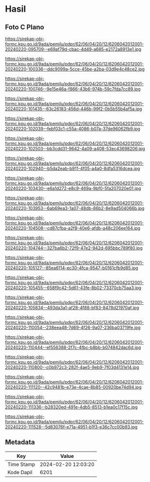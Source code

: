 # Hasil

## Foto C Plano

https://sirekap-obj-formc.kpu.go.id/9ada/pemilu/pdpr/62/06/04/20/12/6206042012001-20240220-095709--e69af79d-cbac-4d49-a685-e2172a8913e1.jpg

https://sirekap-obj-formc.kpu.go.id/9ada/pemilu/pdpr/62/06/04/20/12/6206042012001-20240220-100336--ddc9099a-5cce-45be-a2ba-03d9e4c48ce2.jpg

https://sirekap-obj-formc.kpu.go.id/9ada/pemilu/pdpr/62/06/04/20/12/6206042012001-20240220-100746--9e15e46a-f866-43b6-974b-59c7fda7cc89.jpg

https://sirekap-obj-formc.kpu.go.id/9ada/pemilu/pdpr/62/06/04/20/12/6206042012001-20240220-101435--63c26183-456d-446b-99f2-0b5b55b4af5a.jpg

https://sirekap-obj-formc.kpu.go.id/9ada/pemilu/pdpr/62/06/04/20/12/6206042012001-20240220-102039--febf03c1-c55a-4086-b07a-37de96062fb9.jpg

https://sirekap-obj-formc.kpu.go.id/9ada/pemilu/pdpr/62/06/04/20/12/6206042012001-20240220-102503--bb3cdd31-9642-4a09-a408-53ec43698206.jpg

https://sirekap-obj-formc.kpu.go.id/9ada/pemilu/pdpr/62/06/04/20/12/6206042012001-20240220-102940--b5da2eab-b911-4f05-a4a0-8dfa5316dcea.jpg

https://sirekap-obj-formc.kpu.go.id/9ada/pemilu/pdpr/62/06/04/20/12/6206042012001-20240220-103430--e6a1d272-e8c9-469a-9bf0-5fa207020e01.jpg

https://sirekap-obj-formc.kpu.go.id/9ada/pemilu/pdpr/62/06/04/20/12/6206042012001-20240220-103953--6ab69ea3-1a07-48db-86b2-8e9ad504066b.jpg

https://sirekap-obj-formc.kpu.go.id/9ada/pemilu/pdpr/62/06/04/20/12/6206042012001-20240220-104508--cd87cfba-a2f8-40e6-afdb-a48c206ee164.jpg

https://sirekap-obj-formc.kpu.go.id/9ada/pemilu/pdpr/62/06/04/20/12/6206042012001-20240220-104744--327ba6b2-72f9-47e2-942d-695bbc789f80.jpg

https://sirekap-obj-formc.kpu.go.id/9ada/pemilu/pdpr/62/06/04/20/12/6206042012001-20240220-105127--85ea6114-ec30-4fca-9547-b0161cfb9d85.jpg

https://sirekap-obj-formc.kpu.go.id/9ada/pemilu/pdpr/62/06/04/20/12/6206042012001-20240220-105455--658f9c42-5d61-43fe-8b02-73370cb75aa3.jpg

https://sirekap-obj-formc.kpu.go.id/9ada/pemilu/pdpr/62/06/04/20/12/6206042012001-20240220-105834--493da3a1-af28-4f88-bf83-8478d21970af.jpg

https://sirekap-obj-formc.kpu.go.id/9ada/pemilu/pdpr/62/06/04/20/12/6206042012001-20240220-110054--238eea48-7d69-4f26-9a07-236ba03719fe.jpg

https://sirekap-obj-formc.kpu.go.id/9ada/pemilu/pdpr/62/06/04/20/12/6206042012001-20240220-110444--ef556388-2f7c-4fbc-b8bb-b074842dac6d.jpg

https://sirekap-obj-formc.kpu.go.id/9ada/pemilu/pdpr/62/06/04/20/12/6206042012001-20240220-110800--c0b972c3-282f-4ae5-9eb9-7f03d4131e14.jpg

https://sirekap-obj-formc.kpu.go.id/9ada/pemilu/pdpr/62/06/04/20/12/6206042012001-20240220-111120--42c9481b-e73e-4cae-8b85-00920be74d94.jpg

https://sirekap-obj-formc.kpu.go.id/9ada/pemilu/pdpr/62/06/04/20/12/6206042012001-20240220-111336--b28320ed-491e-4db5-8513-b1ea0c17f15c.jpg

https://sirekap-obj-formc.kpu.go.id/9ada/pemilu/pdpr/62/06/04/20/12/6206042012001-20240220-111528--5d83076f-e71a-4951-b1f3-e36c7cc00b93.jpg


## Metadata

| Key        | Value               |
| ---------- | ------------------- |
| Time Stamp | 2024-02-20 12:03:20 |
| Kode Dapil | 6201                |



